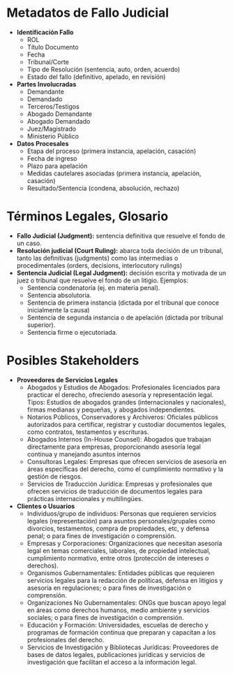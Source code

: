 # Metadatos de Fallo Judicial
+ **Identificación Fallo**
	+ ROL
	+ Título Documento
	+ Fecha
	+ Tribunal/Corte
	+ Tipo de Resolución (sentencia, auto, orden, acuerdo)
	+ Estado del fallo (definitivo, apelado, en revisión)
+ **Partes Involucradas**
	+ Demandante
	+ Demandado
	+ Terceros/Testigos
	+ Abogado Demandante
	+ Abogado Demandado
	+ Juez/Magistrado
	+ Ministerio Público
+ **Datos Procesales**
	+ Etapa del proceso (primera instancia, apelación, casación)
	+ Fecha de ingreso
	+ Plazo para apelación
	+ Medidas cautelares asociadas (primera instancia, apelación, casación)
	+ Resultado/Sentencia (condena, absolución, rechazo)

# Términos Legales, Glosario
- **Fallo Judicial (Judgment):** sentencia definitiva que resuelve el fondo de un caso.
- **Resolución judicial (Court Ruling):** abarca toda decisión de un tribunal, tanto las definitivas (judgments) como las intermedias o procedimentales (orders, decisions, interlocutory rulings)
- **Sentencia Judicial (Legal Judgment):** decisión escrita y motivada de un juez o tribunal que resuelve el fondo de un litigio. Ejemplos: 
	- Sentencia condenatoria (ej. en materia penal). 
	- Sentencia absolutoria.
	- Sentencia de primera instancia (dictada por el tribunal que conoce inicialmente la causa)
	- Sentencia de segunda instancia o de apelación (dictada por tribunal superior).
	- Sentencia firme o ejecutoriada.

# Posibles Stakeholders
- **Proveedores de Servicios Legales**
	- Abogados y Estudios de Abogados: Profesionales licenciados para practicar el derecho, ofreciendo asesoría y representación legal. Tipos: Estudios de abogados grandes (internacionales y nacionales), firmas medianas y pequeñas, y abogados independientes.
	- Notarios Públicos, Conservadores y Archiveros: Oficiales públicos autorizados para certificar, registrar y custodiar documentos legales, como contratos, testamentos y escrituras.
	- Abogados Internos (In-House Counsel): Abogados que trabajan directamente para empresas, proporcionando asesoría legal continua y manejando asuntos internos
	- Consultoras Legales: Empresas que ofrecen servicios de asesoría en áreas específicas del derecho, como el cumplimiento normativo y la gestión de riesgos.
	-  Servicios de Traducción Jurídica: Empresas y profesionales que ofrecen servicios de traducción de documentos legales para prácticas internacionales y multilingües.
- **Clientes o Usuarios**
	- Individuos/grupo de individuos: Personas que requieren servicios legales (representación) para asuntos personales/grupales como divorcios, testamentos, compra de propiedades, etc, y defensa penal; o para fines de investigación o comprensión.
	- Empresas y Corporaciones: Organizaciones que necesitan asesoría legal en temas comerciales, laborales, de propiedad intelectual, cumplimiento normativo, entre otros (protección de intereses o derechos).
	- Organismos Gubernamentales: Entidades públicas que requieren servicios legales para la redacción de políticas, defensa en litigios y asesoría en regulaciones; o para fines de investigación o comprensión.
	- Organizaciones No Gubernamentales: ONGs que buscan apoyo legal en áreas como derechos humanos, medio ambiente y servicios sociales; o para fines de investigación o comprensión.
	- Educación y Formación: Universidades, escuelas de derecho y programas de formación continua que preparan y capacitan a los profesionales del derecho.
	- Servicios de Investigación y Bibliotecas Jurídicas: Proveedores de bases de datos legales, publicaciones jurídicas y servicios de investigación que facilitan el acceso a la información legal.


